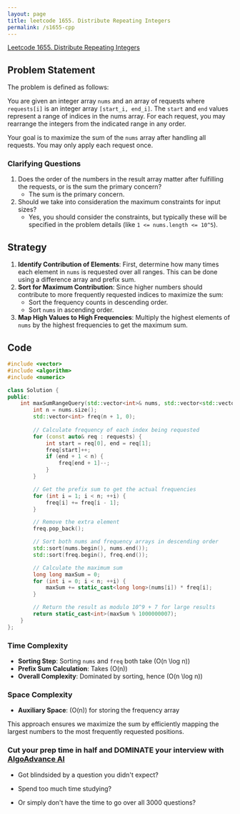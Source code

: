 ```yaml
---
layout: page
title: leetcode 1655. Distribute Repeating Integers
permalink: /s1655-cpp
---
```

[Leetcode 1655. Distribute Repeating Integers](https://algoadvance.github.io/algoadvance/l1655)
## Problem Statement

The problem is defined as follows:

You are given an integer array `nums` and an array of requests where `requests[i]` is an integer array `[start_i, end_i]`. The `start` and `end` values represent a range of indices in the nums array. For each request, you may rearrange the integers from the indicated range in any order. 

Your goal is to maximize the sum of the `nums` array after handling all requests. You may only apply each request once.

### Clarifying Questions

1. Does the order of the numbers in the result array matter after fulfilling the requests, or is the sum the primary concern?
   - The sum is the primary concern.
2. Should we take into consideration the maximum constraints for input sizes?
   - Yes, you should consider the constraints, but typically these will be specified in the problem details (like `1 <= nums.length <= 10^5`).

## Strategy

1. **Identify Contribution of Elements**: First, determine how many times each element in `nums` is requested over all ranges. This can be done using a difference array and prefix sum.
2. **Sort for Maximum Contribution**: Since higher numbers should contribute to more frequently requested indices to maximize the sum:
   - Sort the frequency counts in descending order.
   - Sort `nums` in ascending order.
3. **Map High Values to High Frequencies**: Multiply the highest elements of `nums` by the highest frequencies to get the maximum sum.

## Code

```cpp
#include <vector>
#include <algorithm>
#include <numeric>

class Solution {
public:
    int maxSumRangeQuery(std::vector<int>& nums, std::vector<std::vector<int>>& requests) {
        int n = nums.size();
        std::vector<int> freq(n + 1, 0);
        
        // Calculate frequency of each index being requested
        for (const auto& req : requests) {
            int start = req[0], end = req[1];
            freq[start]++;
            if (end + 1 < n) {
                freq[end + 1]--;
            }
        }

        // Get the prefix sum to get the actual frequencies
        for (int i = 1; i < n; ++i) {
            freq[i] += freq[i - 1];
        }

        // Remove the extra element
        freq.pop_back();

        // Sort both nums and frequency arrays in descending order
        std::sort(nums.begin(), nums.end());
        std::sort(freq.begin(), freq.end());

        // Calculate the maximum sum
        long long maxSum = 0;
        for (int i = 0; i < n; ++i) {
            maxSum += static_cast<long long>(nums[i]) * freq[i];
        }

        // Return the result as modulo 10^9 + 7 for large results
        return static_cast<int>(maxSum % 1000000007);
    }
};
```

### Time Complexity

- **Sorting Step**: Sorting `nums` and `freq` both take \(O(n \log n)\)
- **Prefix Sum Calculation**: Takes \(O(n)\)
- **Overall Complexity**: Dominated by sorting, hence \(O(n \log n)\)

### Space Complexity

- **Auxiliary Space**: \(O(n)\) for storing the frequency array

This approach ensures we maximize the sum by efficiently mapping the largest numbers to the most frequently requested positions.


### Cut your prep time in half and DOMINATE your interview with [AlgoAdvance AI](https://algoAdvance.com)

- Got blindsided by a question you didn't expect?

- Spend too much time studying?

- Or simply don't have the time to go over all 3000 questions?

